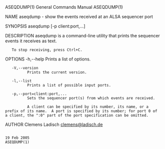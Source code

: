 ASEQDUMP(1)                                                                                General Commands Manual                                                                                ASEQDUMP(1)

NAME
       aseqdump - show the events received at an ALSA sequencer port

SYNOPSIS
       aseqdump [-p client:port,...]

DESCRIPTION
       aseqdump is a command-line utility that prints the sequencer events it receives as text.

       To stop receiving, press Ctrl+C.

OPTIONS
       -h,--help
              Prints a list of options.

       -V,--version
              Prints the current version.

       -l,--list
              Prints a list of possible input ports.

       -p,--port=client:port,...
              Sets the sequencer port(s) from which events are received.

              A client can be specified by its number, its name, or a prefix of its name.  A port is specified by its number; for port 0 of a client, the ":0" part of the port specification can be omitted.

AUTHOR
       Clemens Ladisch <clemens@ladisch.de>

                                                                                                 19 Feb 2005                                                                                      ASEQDUMP(1)
